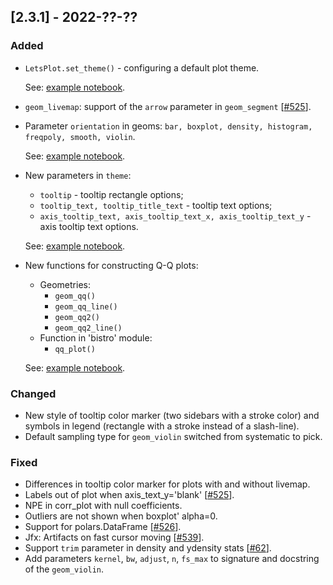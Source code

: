 ## [2.3.1] - 2022-??-??

### Added

- `LetsPlot.set_theme()` - configuring a default plot theme.

  See: [example notebook](https://nbviewer.jupyter.org/github/JetBrains/lets-plot/blob/master/docs/f-22b/default_theme.ipynb).

- `geom_livemap`: support of the `arrow` parameter in `geom_segment` [[#525](https://github.com/JetBrains/lets-plot/issues/131)].
      
- Parameter `orientation` in geoms: `bar, boxplot, density, histogram, freqpoly, smooth, violin`.

  See: [example notebook](https://nbviewer.org/github/JetBrains/lets-plot/blob/master/docs/f-22b/y_orientation.ipynb).

- New parameters in `theme`:
  - `tooltip` - tooltip rectangle options;
  - `tooltip_text, tooltip_title_text` - tooltip text options;
  - `axis_tooltip_text, axis_tooltip_text_x, axis_tooltip_text_y` - axis tooltip text options.
  
  See: [example notebook](https://nbviewer.org/github/JetBrains/lets-plot/blob/master/docs/f-22b/tooltips_theme.ipynb).

- New functions for constructing Q-Q plots:
  - Geometries: 
    - `geom_qq()`
    - `geom_qq_line()`
    - `geom_qq2()`
    - `geom_qq2_line()`
  - Function in 'bistro' module:
    - `qq_plot()`

  See: [example notebook](https://nbviewer.org/github/JetBrains/lets-plot/blob/master/docs/f-22b/qq_plots.ipynb).

### Changed

- New style of tooltip color marker (two sidebars with a stroke color)
  and symbols in legend (rectangle with a stroke instead of a slash-line).
- Default sampling type for `geom_violin` switched from systematic to pick.

### Fixed

- Differences in tooltip color marker for plots with and without livemap.
- Labels out of plot when axis_text_y='blank' [[#525](https://github.com/JetBrains/lets-plot/issues/525)].
- NPE in corr_plot with null coefficients.
- Outliers are not shown when boxplot' alpha=0.
- Support for polars.DataFrame [[#526](https://github.com/JetBrains/lets-plot/issues/526)].
- Jfx: Artifacts on fast cursor moving [[#539](https://github.com/JetBrains/lets-plot/issues/539)].
- Support `trim` parameter in density and ydensity stats [[#62](https://github.com/JetBrains/lets-plot/issues/62)].
- Add parameters `kernel`, `bw`, `adjust`, `n`, `fs_max` to signature and docstring of the `geom_violin`.